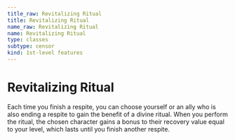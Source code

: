 ```yaml
---
title_raw: Revitalizing Ritual
title: Revitalizing Ritual
name_raw: Revitalizing Ritual
name: Revitalizing Ritual
type: classes
subtype: censor
kind: 1st-level features
---
```


# Revitalizing Ritual

Each time you finish a respite, you can choose yourself or an ally who is also ending a respite to gain the benefit of a divine ritual. When you perform the ritual, the chosen character gains a bonus to their recovery value equal to your level, which lasts until you finish another respite.
